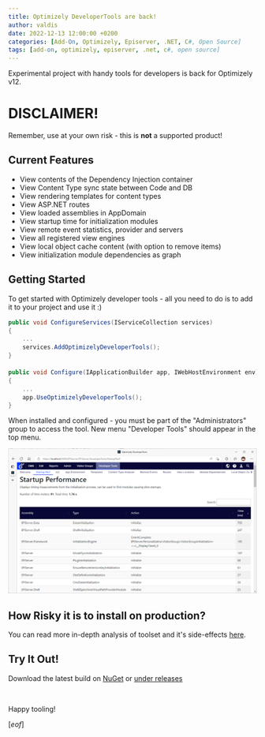 ```yaml
---
title: Optimizely DeveloperTools are back!
author: valdis
date: 2022-12-13 12:00:00 +0200
categories: [Add-On, Optimizely, Episerver, .NET, C#, Open Source]
tags: [add-on, optimizely, episerver, .net, c#, open source]
---
```


Experimental project with handy tools for developers is back for Optimizely v12.

# DISCLAIMER!
Remember, use at your own risk - this is **not** a supported product!

## Current Features

* View contents of the Dependency Injection container
* View Content Type sync state between Code and DB
* View rendering templates for content types
* View ASP.NET routes
* View loaded assemblies in AppDomain
* View startup time for initialization modules
* View remote event statistics, provider and servers
* View all registered view engines
* View local object cache content (with option to remove items)
* View initialization module dependencies as graph

## Getting Started

To get started with Optimizely developer tools - all you need to do is to add it to your project and use it :)

```csharp
public void ConfigureServices(IServiceCollection services)
{
    ...
    services.AddOptimizelyDeveloperTools();
}

public void Configure(IApplicationBuilder app, IWebHostEnvironment env)
{
    ...
    app.UseOptimizelyDeveloperTools();
}
```

When installed and configured - you must be part of the "Administrators" group to access the tool. New menu "Developer Tools" should appear in the top menu.

![](/assets/img/2022/12/opti-devtools.png)


## How Risky it is to install on production?
You can read more in-depth analysis of toolset and it's side-effects [here](https://tech-fellow.ghost.io/2019/02/14/how-risky-are-episerver-developertools-on-production-environment/).

## Try It Out!
Download the latest build on [NuGet](https://nuget.optimizely.com/package/?id=EPiServer.DeveloperTools) or [under releases](https://github.com/episerver/DeveloperTools/releases)


<br/>

Happy tooling!

[*eof*]
